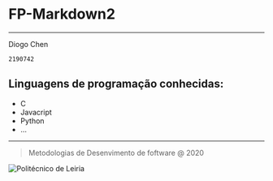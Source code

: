 # FP-Markdown2

***

Diogo Chen

  `2190742`

## Linguagens de programação conhecidas:


* C
* Javacript
* Python
* ...

***

> Metodologias de Desenvimento de foftware @ 2020

![Politécnico de Leiria](https://www.ipleiria.pt/wp-content/themes/ipleiria/img/logo_ipl_header.png)

